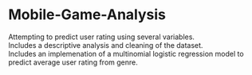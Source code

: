# Mobile-Game-Analysis
Attempting to predict user rating using several variables.\
Includes a descriptive analysis and cleaning of the dataset.\
Includes an implemenation of a multinomial logistic regression model to predict average user rating from genre.
